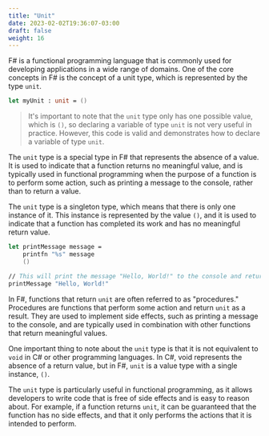 ```yaml
---
title: "Unit"
date: 2023-02-02T19:36:07-03:00
draft: false
weight: 16
---
```


F# is a functional programming language that is commonly used for developing applications in a wide range of domains. One of the core concepts in F# is the concept of a unit type, which is represented by the type `unit`.

```fsharp
let myUnit : unit = ()
```
> It's important to note that the `unit` type only has one possible value, which is `()`, so declaring a variable of type `unit` is not very useful in practice. However, this code is valid and demonstrates how to declare a variable of type `unit`.

The `unit` type is a special type in F# that represents the absence of a value. It is used to indicate that a function returns no meaningful value, and is typically used in functional programming when the purpose of a function is to perform some action, such as printing a message to the console, rather than to return a value.

The `unit` type is a singleton type, which means that there is only one instance of it. This instance is represented by the value `()`, and it is used to indicate that a function has completed its work and has no meaningful return value.

```fsharp
let printMessage message = 
    printfn "%s" message
    ()

// This will print the message "Hello, World!" to the console and return unit
printMessage "Hello, World!"
```

In F#, functions that return `unit` are often referred to as "procedures." Procedures are functions that perform some action and return `unit` as a result. They are used to implement side effects, such as printing a message to the console, and are typically used in combination with other functions that return meaningful values.

One important thing to note about the `unit` type is that it is not equivalent to `void` in C# or other programming languages. In C#, void represents the absence of a return value, but in F#, `unit` is a value type with a single instance, `()`.

The `unit` type is particularly useful in functional programming, as it allows developers to write code that is free of side effects and is easy to reason about. For example, if a function returns `unit`, it can be guaranteed that the function has no side effects, and that it only performs the actions that it is intended to perform.
